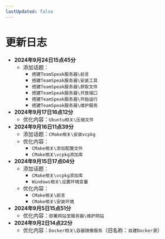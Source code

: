 ```yaml
---
lastUpdated: false
---
```


# 更新日志

- **2024年9月24日15点45分**
    - 添加话题：
        - ```搭建TeamSpeak服务器\前言```
        - ```搭建TeamSpeak服务器\安装工具```
        - ```搭建TeamSpeak服务器\获取文件```
        - ```搭建TeamSpeak服务器\开放端口```
        - ```搭建TeamSpeak服务器\开始运行```
        - ```搭建TeamSpeak服务器\维护服务```
- **2024年9月17日16点12分**
    - 优化内容：```Ubuntu相关\压缩文件```
- **2024年9月16日11点39分**
    - 添加话题：```CMake相关\安装vcpkg```
    - 优化内容：
        - ```CMake相关\添加配置文件```
        - ```CMake相关\vcpkg添加库```
- **2024年9月15日17点04分**
    - 添加话题：
        - ```CMake相关\vcpkg添加库```
        - ```Windows相关\设置环境变量```
    - 优化内容：
        - ```CMake相关\前言```
        - ```CMake相关\安装环境```
- **2024年9月5日15点51分**
    - 优化内容：```部署网站至服务器\维护网站```
- **2024年9月2日14点22分**
    - 优化内容：```Docker相关\容器镜像服务```（旧名称：```自建Docker源```）